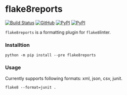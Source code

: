 # flake8reports

[![Build Status](https://dev.azure.com/c0d3r/flake8reports/_apis/build/status/flake8reports-yaml?branchName=master)](https://dev.azure.com/c0d3r/flake8reports/_build/latest?definitionId=1&branchName=master)
[![GitHub](https://img.shields.io/badge/license-MIT-brightgreen.svg)](https://raw.githubusercontent.com/Microsoft/ptvsd/master/LICENSE)
[![PyPI](https://img.shields.io/pypi/v/flake8reports.svg)](https://pypi.org/project/flake8reports/)
[![PyPI](https://img.shields.io/pypi/pyversions/flake8reports.svg?style=plastic)](https://pypi.org/project/flake8reports/)

`flake8reports` is a formatting plugin for `flake8`linter.

### Installtion
```console
python -m pip install --pre flake8reports
```

### Usage
Currently supports following formats: xml, json, csv, junit.
```console
flake8 --format=junit .
```
